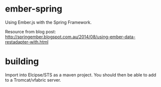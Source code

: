 ember-spring
============

Using Ember.js with the Spring Framework.

Resource from blog post: http://springember.blogspot.com.au/2014/08/using-ember-data-restadapter-with.html


building
============
Import into Elcipse/STS as a maven project.  You should then be able to add to a Tromcat/vfabric server.
